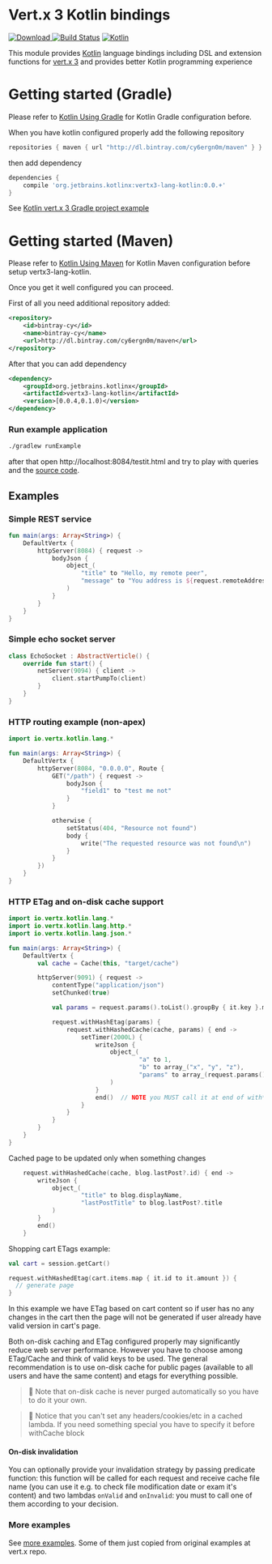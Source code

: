 # Vert.x 3 Kotlin bindings
[ ![Download](https://api.bintray.com/packages/cy6ergn0m/maven/vertx3-lang-kotlin/images/download.svg) ](https://bintray.com/cy6ergn0m/maven/vertx3-lang-kotlin/_latestVersion)
[![Build Status](https://travis-ci.org/cy6erGn0m/vertx3-lang-kotlin.svg?branch=master)](https://travis-ci.org/cy6erGn0m/vertx3-lang-kotlin)
[ ![Kotlin](https://img.shields.io/badge/Kotlin-1.0.0--beta--2423-blue.svg) ](https://kotlinlang.org/)

This module provides [Kotlin](http://kotlinlang.org) language bindings including DSL and extension functions 
for [vert.x 3](http://vertx.io/) and provides better Kotlin programming experience

# Getting started (Gradle)

Please refer to [Kotlin Using Gradle](http://kotlinlang.org/docs/reference/using-gradle.html) for Kotlin Gradle
configuration before.

When you have kotlin configured properly add the following repository

```groovy
repositories { maven { url "http://dl.bintray.com/cy6ergn0m/maven" } }
```

then add dependency

```groovy
dependencies {
    compile 'org.jetbrains.kotlinx:vertx3-lang-kotlin:0.0.+'
}
```

See [Kotlin vert.x 3 Gradle project example](src/examples/kotlin-vertx3-gradle-example)

# Getting started (Maven)

Please refer to [Kotlin Using Maven](http://kotlinlang.org/docs/reference/using-maven.html) for Kotlin Maven
configuration before setup vertx3-lang-kotlin.

Once you get it well configured you can proceed.

First of all you need additional repository added:

```xml
<repository>
    <id>bintray-cy</id>
    <name>bintray-cy</name>
    <url>http://dl.bintray.com/cy6ergn0m/maven</url>
</repository>
```

After that you can add dependency

```xml
<dependency>
    <groupId>org.jetbrains.kotlinx</groupId>
    <artifactId>vertx3-lang-kotlin</artifactId>
    <version>[0.0.4,0.1.0)</version>
</dependency>
```

### Run example application
```bash
./gradlew runExample
```

after that open http://localhost:8084/testit.html and try to play with queries and the [source code](src/examples/kotlin/route.kt).

## Examples

### Simple REST service

```kotlin
fun main(args: Array<String>) {
    DefaultVertx {
        httpServer(8084) { request ->
            bodyJson {
                object_(
                    "title" to "Hello, my remote peer",
                    "message" to "You address is ${request.remoteAddress().host()}"
                )
            }
        }
    }
}
```

### Simple echo socket server

```kotlin
class EchoSocket : AbstractVerticle() {
    override fun start() {
        netServer(9094) { client ->
            client.startPumpTo(client)
        }
    }
}
```

### HTTP routing example (non-apex)

```kotlin
import io.vertx.kotlin.lang.*

fun main(args: Array<String>) {
    DefaultVertx {
        httpServer(8084, "0.0.0.0", Route {
            GET("/path") { request ->
                bodyJson {
                    "field1" to "test me not"
                }
            }

            otherwise {
                setStatus(404, "Resource not found")
                body {
                    write("The requested resource was not found\n")
                }
            }
        })
    }
}
```

### HTTP ETag and on-disk cache support

```kotlin
import io.vertx.kotlin.lang.*
import io.vertx.kotlin.lang.http.*
import io.vertx.kotlin.lang.json.*

fun main(args: Array<String>) {
    DefaultVertx {
        val cache = Cache(this, "target/cache")

        httpServer(9091) { request ->
            contentType("application/json")
            setChunked(true)

            val params = request.params().toList().groupBy { it.key }.mapValues { it.value.map { it.value } }

            request.withHashEtag(params) {
                request.withHashedCache(cache, params) { end ->
                    setTimer(2000L) {
                        writeJson {
                            object_(
                                    "a" to 1,
                                    "b" to array_("x", "y", "z"),
                                    "params" to array_(request.params())
                            )
                        }
                        end()  // NOTE you MUST call it at end of with*Cache lambda
                    }
                }
            }
        }
    }
}
```

Cached page to be updated only when something changes

```kotlin
    request.withHashedCache(cache, blog.lastPost?.id) { end ->
        writeJson {
            object_(
                    "title" to blog.displayName,
                    "lastPostTitle" to blog.lastPost?.title
            )
        }
        end()
    }
```

Shopping cart ETags example:

```kotlin
val cart = session.getCart()

request.withHashedEtag(cart.items.map { it.id to it.amount }) {
  // generate page
}
```

In this example we have ETag based on cart content so if user has no any changes in the cart then the page will not be
 generated if user already have valid version in cart's page.

Both on-disk caching and ETag configured properly may significantly reduce web server performance. However
 you have to choose among ETag/Cache and think of valid keys to be used.
 The general recommendation is to use on-disk cache for public pages (available to all users and 
 have the same content) and etags for everything possible.
 
> :red_circle: Note that on-disk cache is never purged automatically so you have to do it your own.  

> :red_circle: Notice that you can't set any headers/cookies/etc in a cached lambda. If you need something special you have to specify it before withCache block

#### On-disk invalidation

You can optionally provide your invalidation strategy by passing predicate function: this function will be called for
 each request and receive cache file name (you can use it e.g. to check file modification date or exam it's content) and
 two lambdas `onValid` and `onInvalid`: you must to call one of them according to your decision.

### More examples
See [more examples](src/examples/kotlin). Some of them just copied from original examples at vert.x repo.

